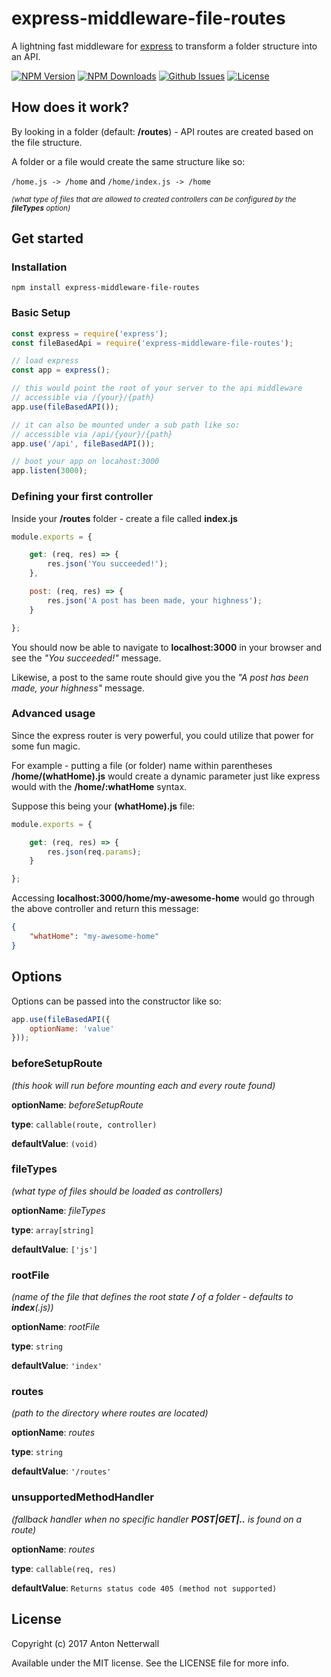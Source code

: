 # express-middleware-file-routes
A lightning fast middleware for [express](https://www.npmjs.com/package/express) to transform a folder structure into an API.

[![NPM Version][npm-image]][npm-url]
[![NPM Downloads][downloads-image]][downloads-url]
[![Github Issues][issues-image]][issues-url]
[![License][license-image]][license-url]

## How does it work?
By looking in a folder (default: **/routes**) - API routes are created based on the file structure.

A folder or a file would create the same structure like so:

```/home.js -> /home```
and
```/home/index.js -> /home```

<sub>*(what type of files that are allowed to created controllers can be configured by the **fileTypes** option)*</sub>


## Get started
### Installation
```
npm install express-middleware-file-routes
```

### Basic Setup
```javascript
const express = require('express');
const fileBasedApi = require('express-middleware-file-routes');

// load express
const app = express();

// this would point the root of your server to the api middleware
// accessible via /{your}/{path}
app.use(fileBasedAPI());

// it can also be mounted under a sub path like so:
// accessible via /api/{your}/{path}
app.use('/api', fileBasedAPI());

// boot your app on locahost:3000
app.listen(3000);
```

### Defining your first controller
Inside your **/routes** folder - create a file called **index.js**
```javascript
module.exports = {

    get: (req, res) => {
        res.json('You succeeded!');
    },

    post: (req, res) => {
        res.json('A post has been made, your highness');
    }

};
```
You should now be able to navigate to **localhost:3000** in your browser and see the *"You succeeded!"* message.

Likewise, a post to the same route should give you the *"A post has been made, your highness"* message.

### Advanced usage
Since the express router is very powerful, you could utilize that power for some fun magic.

For example - putting a file (or folder) name within parentheses **/home/(whatHome).js** would create a dynamic parameter just like express would with the **/home/:whatHome** syntax.

Suppose this being your **(whatHome).js** file:
```javascript
module.exports = {

    get: (req, res) => {
        res.json(req.params);
    }

};
```
Accessing **localhost:3000/home/my-awesome-home** would go through the above controller and return this message:
```json
{
    "whatHome": "my-awesome-home"
}
```

## Options
Options can be passed into the constructor like so:
```javascript
app.use(fileBasedAPI({
    optionName: 'value'
}));
```

### beforeSetupRoute
*(this hook will run before mounting each and every route found)*

**optionName**: *beforeSetupRoute*

**type**: ```callable(route, controller)```

**defaultValue**: ```(void)```


### fileTypes
*(what type of files should be loaded as controllers)*

**optionName**: *fileTypes*

**type**: ```array[string]```

**defaultValue**: ```['js']```


### rootFile
*(name of the file that defines the root state **/** of a folder - defaults to **index**(.js))*

**optionName**: *rootFile*

**type**: ```string```

**defaultValue**: ```'index'```


### routes
*(path to the directory where routes are located)*

**optionName**: *routes*

**type**: ```string```

**defaultValue**: ```'/routes'```


### unsupportedMethodHandler
*(fallback handler when no specific handler **POST|GET|..** is found on a route)*

**optionName**: *routes*

**type**: ```callable(req, res)```

**defaultValue**: ```Returns status code 405 (method not supported)```


## License
Copyright (c) 2017 Anton Netterwall

Available under the MIT license. See the LICENSE file for more info.


[downloads-image]: https://img.shields.io/npm/dt/express-middleware-file-routes.svg
[downloads-url]: https://npmjs.org/package/express-middleware-file-routes
[issues-image]: https://img.shields.io/github/issues-raw/woobione/express-middleware-file-routes.svg
[issues-url]: https://github.com/woobione/express-middleware-file-routes
[license-image]: https://img.shields.io/github/license/woobione/express-middleware-file-routes.svg
[license-url]: http://opensource.org/licenses/ISC
[npm-image]: https://img.shields.io/npm/v/express-middleware-file-routes.svg
[npm-url]: https://npmjs.org/package/express-middleware-file-routes